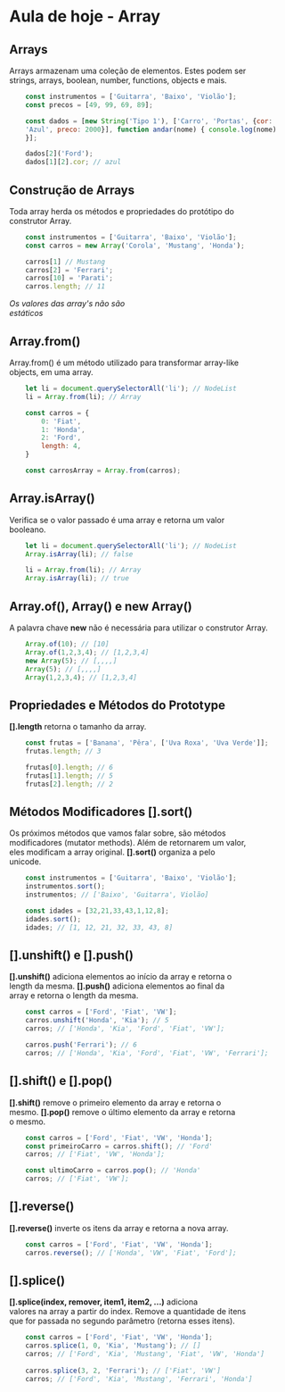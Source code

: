 # Aula de hoje - Array

## Arrays

Arrays armazenam uma coleção de elementos. Estes podem ser <br>
strings, arrays, boolean, number, functions, objects e mais.

```js
    const instrumentos = ['Guitarra', 'Baixo', 'Violão'];
    const precos = [49, 99, 69, 89];

    const dados = [new String('Tipo 1'), ['Carro', 'Portas', {cor:
    'Azul', preco: 2000}], function andar(nome) { console.log(nome)
    }];

    dados[2]('Ford');
    dados[1][2].cor; // azul
```

## Construção de Arrays

Toda array herda os métodos e propriedades do protótipo do <br>
construtor Array.

```js
    const instrumentos = ['Guitarra', 'Baixo', 'Violão'];
    const carros = new Array('Corola', 'Mustang', 'Honda');

    carros[1] // Mustang
    carros[2] = 'Ferrari';
    carros[10] = 'Parati';
    carros.length; // 11
```

*Os valores das array's não são* <br>
*estáticos*

## Array.from()

Array.from() é um método utilizado para transformar array-like <br>
objects, em uma array.

```js
    let li = document.querySelectorAll('li'); // NodeList
    li = Array.from(li); // Array

    const carros = {
        0: 'Fiat',
        1: 'Honda',
        2: 'Ford',
        length: 4,
    }

    const carrosArray = Array.from(carros);
```

## Array.isArray()

Verifica se o valor passado é uma array e retorna um valor <br>
booleano.

```js
    let li = document.querySelectorAll('li'); // NodeList
    Array.isArray(li); // false

    li = Array.from(li); // Array
    Array.isArray(li); // true
```

## Array.of(), Array() e new Array()

A palavra chave **new** não é necessária para utilizar o
construtor Array.

```js
    Array.of(10); // [10]
    Array.of(1,2,3,4); // [1,2,3,4]
    new Array(5); // [,,,,]
    Array(5); // [,,,,]
    Array(1,2,3,4); // [1,2,3,4]
```

## Propriedades e Métodos do Prototype

**[].length** retorna o tamanho da array.

```js
    const frutas = ['Banana', 'Pêra', ['Uva Roxa', 'Uva Verde']];
    frutas.length; // 3

    frutas[0].length; // 6
    frutas[1].length; // 5
    frutas[2].length; // 2
```

## Métodos Modificadores [].sort()

Os próximos métodos que vamos falar sobre, são métodos <br>
modificadores (mutator methods). Além de retornarem um valor, <br>
eles modificam a array original. **[].sort()** organiza a pelo <br>
unicode.

```js
    const instrumentos = ['Guitarra', 'Baixo', 'Violão'];
    instrumentos.sort();
    instrumentos; // ['Baixo', 'Guitarra', Violão]

    const idades = [32,21,33,43,1,12,8];
    idades.sort();
    idades; // [1, 12, 21, 32, 33, 43, 8]
```

## [].unshift() e [].push()

**[].unshift()** adiciona elementos ao início da array e retorna o <br>
length da mesma. **[].push()** adiciona elementos ao final da <br>
array e retorna o length da mesma.

```js
    const carros = ['Ford', 'Fiat', 'VW'];
    carros.unshift('Honda', 'Kia'); // 5
    carros; // ['Honda', 'Kia', 'Ford', 'Fiat', 'VW'];

    carros.push('Ferrari'); // 6
    carros; // ['Honda', 'Kia', 'Ford', 'Fiat', 'VW', 'Ferrari'];
```

## [].shift() e [].pop()

**[].shift()** remove o primeiro elemento da array e retorna o <br>
mesmo. **[].pop()** remove o último elemento da array e retorna <br>
o mesmo.

```js
    const carros = ['Ford', 'Fiat', 'VW', 'Honda'];
    const primeiroCarro = carros.shift(); // 'Ford'
    carros; // ['Fiat', 'VW', 'Honda'];

    const ultimoCarro = carros.pop(); // 'Honda'
    carros; // ['Fiat', 'VW'];
```

## [].reverse()

**[].reverse()** inverte os itens da array e retorna a nova array.

```js
    const carros = ['Ford', 'Fiat', 'VW', 'Honda'];
    carros.reverse(); // ['Honda', 'VW', 'Fiat', 'Ford'];
```

## [].splice()

**[].splice(index, remover, item1, item2, ...)** adiciona <br>
valores na array a partir do index. Remove a quantidade de itens <br>
que for passada no segundo parâmetro (retorna esses itens).

```js
    const carros = ['Ford', 'Fiat', 'VW', 'Honda'];
    carros.splice(1, 0, 'Kia', 'Mustang'); // []
    carros; // ['Ford', 'Kia', 'Mustang', 'Fiat', 'VW', 'Honda']
    
    carros.splice(3, 2, 'Ferrari'); // ['Fiat', 'VW']
    carros; // ['Ford', 'Kia', 'Mustang', 'Ferrari', 'Honda']
```
